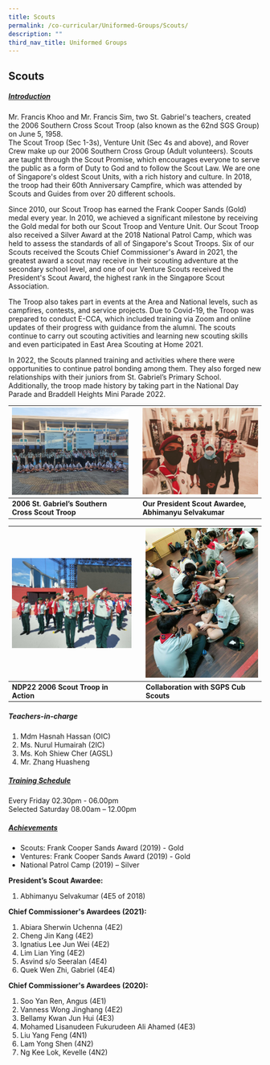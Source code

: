 ```yaml
---
title: Scouts
permalink: /co-curricular/Uniformed-Groups/Scouts/
description: ""
third_nav_title: Uniformed Groups
---
```

## Scouts

##### <u>Introduction</u>
Mr. Francis Khoo and Mr. Francis Sim, two St. Gabriel's teachers, created the 2006 Southern Cross Scout Troop (also known as the 62nd SGS Group) on June 5, 1958. <br>The Scout Troop (Sec 1-3s), Venture Unit (Sec 4s and above), and Rover Crew make up our 2006 Southern Cross Group (Adult volunteers). Scouts are taught through the Scout Promise, which encourages everyone to serve the public as a form of Duty to God and to follow the Scout Law. We are one of Singapore's oldest Scout Units, with a rich history and culture. In 2018, the troop had their 60th Anniversary Campfire, which was attended by Scouts and Guides from over 20 different schools.

Since 2010, our Scout Troop has earned the Frank Cooper Sands (Gold) medal every year. In 2010, we achieved a significant milestone by receiving the Gold medal for both our Scout Troop and Venture Unit. Our Scout Troop also received a Silver Award at the 2018 National Patrol Camp, which was held to assess the standards of all of Singapore's Scout Troops. Six of our Scouts received the Scouts Chief Commissioner's Award in 2021, the greatest award a scout may receive in their scouting adventure at the secondary school level, and one of our Venture Scouts received the President's Scout Award, the highest rank in the Singapore Scout Association.

The Troop also takes part in events at the Area and National levels, such as campfires, contests, and service projects. Due to Covid-19, the Troop was prepared to conduct E-CCA, which included training via Zoom and online updates of their progress with guidance from the alumni. The scouts continue to carry out scouting activities and learning new scouting skills and even participated in East Area Scouting at Home 2021.

In 2022, the Scouts planned training and activities where there were opportunities to continue patrol bonding among them. They also forged new relationships with their juniors from St. Gabriel’s Primary School. Additionally, the troop made history by taking part in the National Day Parade and Braddell Heights Mini Parade 2022.

</style>
<table class="tg">
<thead>
<tr>
    <th class="tg-tlx9"><img style="width:100%" src="/images/CCA/Uniformed%20Groups/Scouts/Scout.png"></th>
	<th class="tg-tlx9"></th>
    <th class="tg-tlx9"><img class="tg-tlx9"><img style="width:100%" src="/images/CCA/Uniformed%20Groups/Scouts/Scouts%201.png">
    </th>
  </th></tr>
</thead>
<tbody>
	  <tr>
				<td class="tg-apyk"><span style="font-weight:bold;background-color:transparent">2006 St. Gabriel’s Southern Cross Scout Troop</span></td>
    <td class="tg-apyk"><br></td>
    <td class="tg-apyk"><span style="font-weight:bold;background-color:transparent">Our President Scout Awardee, Abhimanyu Selvakumar

  </tr>
</tbody>
</table>

</style>
<table class="tg">
<thead>
<tr>
    <th class="tg-tlx9"><img style="width:100%" src="/images/CCA/Uniformed%20Groups/Scouts/Scouts%202.jpeg"></th>
	<th class="tg-tlx9"></th>
    <th class="tg-tlx9"><img class="tg-tlx9"><img style="width:100%" src="/images/CCA/Uniformed%20Groups/Scouts/Scouts%203.jpeg">
    </th>
  </th></tr>
</thead>
<tbody>
	  <tr>
				<td class="tg-apyk"><span style="font-weight:bold;background-color:transparent">NDP22 2006 Scout Troop in Action</span></td>
    <td class="tg-apyk"><br></td>
    <td class="tg-apyk"><span style="font-weight:bold;background-color:transparent">Collaboration with SGPS Cub Scouts

  </tr>
</tbody>
</table>

##### Teachers-in-charge<br>
1. Mdm Hasnah Hassan (OIC)<br>
2. Ms. Nurul Humairah (2IC)<br>
3. Ms. Koh Shiew Cher (AGSL)<br>
4. Mr. Zhang Huasheng

##### <u>Training Schedule</u>
Every Friday 02.30pm - 06.00pm  
Selected Saturday 08.00am – 12.00pm


##### <u>Achievements</u><br>
*   Scouts: Frank Cooper Sands Award (2019) - Gold<br>
*   Ventures: Frank Cooper Sands Award (2019) - Gold<br>
*   National Patrol Camp (2019) – Silver


**President’s Scout Awardee:**  
1. Abhimanyu Selvakumar (4E5 of 2018)

**Chief Commissioner's Awardees (2021):**  
1. Abiara Sherwin Uchenna (4E2)<br>
2. Cheng Jin Kang (4E2)<br>
3. Ignatius Lee Jun Wei (4E2)<br>
4. Lim Lian Ying (4E2)<br>
5. Asvind s/o Seeralan (4E4)<br>
6. Quek Wen Zhi, Gabriel (4E4)

**Chief Commissioner's Awardees (2020):**<br>
1. Soo Yan Ren, Angus (4E1)<br>
2. Vanness Wong Jinghang (4E2)<br>
3. Bellamy Kwan Jun Hui (4E3)<br>
4. Mohamed Lisanudeen Fukurudeen Ali Ahamed (4E3)<br>
5. Liu Yang Feng (4N1)<br>
6. Lam Yong Shen (4N2)<br>
7. Ng Kee Lok, Kevelle (4N2)